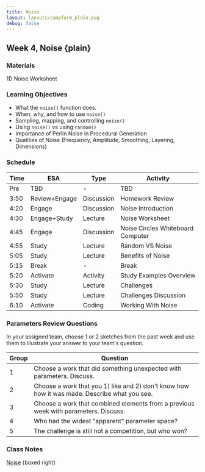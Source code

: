 ```yaml
---
title: Noise
layout: layouts/compform_plain.pug
debug: false
---
```



## Week 4, Noise {plain}

### Materials
1D Noise Worksheet

### Learning Objectives
- What the `noise()` function does.
- When, why, and how to use `noise()`
- Sampling, mapping, and controlling `noise()`
- Using `noise()` vs using `random()`
- Importance of Perlin Noise in Procedural Generation
- Qualities of Noise (Frequency, Amplitude, Smoothing, Layering, Dimensions)

### Schedule


| Time | ESA           | Type       | Activity                          |
| ---- | ------------- | ---------- | --------------------------------- |
| Pre  | TBD           | -          | TBD                               |
| 3:50 | Review+Engage | Discussion | Homework Review                   |
| 4:20 | Engage        | Discussion | Noise Introduction                |
| 4:30 | Engage+Study  | Lecture    | Noise Worksheet                   |
| 4:45 | Engage        | Discussion | Noise Circles Whiteboard Computer |
| 4:55 | Study         | Lecture    | Random VS Noise                   |
| 5:05 | Study         | Lecture    | Benefits of Noise                 |
| 5:15 | Break         | -          | Break                             |
| 5:20 | Activate      | Activity   | Study Examples Overview           |
| 5:30 | Study         | Lecture    | Challenges                        |
| 5:50 | Study         | Lecture    | Challenges Discussion             |
| 6:10 | Activate      | Coding     | Working With Noise                |



### Parameters Review Questions

In your assigned team, choose 1 or 2 sketches from the past week and use them to illustrate your answer to your team's question.

| Group | Question                                                                                     |
| ----- | -------------------------------------------------------------------------------------------- |
| 1     | Choose a work that did something unexpected with parameters. Discuss.                        |
| 2     | Choose a work that you 1) like and 2) don't know how how it was made. Describe what you see. |
| 3     | Choose a work that combined elements from a previous week with parameters. Discuss.          |
| 4     | Who had the widest "apparent" parameter space?                                               |
| 5     | The challenge is still not a competition, but who won?                                       |





### Class Notes
[Noise](./index.html) {boxed right}


